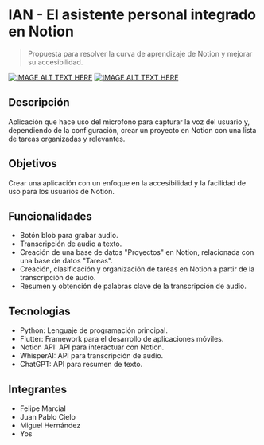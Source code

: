 # IAN - El asistente personal integrado en Notion

> Propuesta para resolver la curva de aprendizaje de Notion y mejorar su accesibilidad.

[![IMAGE ALT TEXT HERE](https://img.youtube.com/vi/7li9U-wml4w/0.jpg)](https://www.youtube.com/watch?v=YOUTUBE_VIDEO_ID_HERE)
[![IMAGE ALT TEXT HERE](https://img.youtube.com/vi/qk-LT_YiAR8/0.jpg)](https://www.youtube.com/watch?v=YOUTUBE_VIDEO_ID_HERE)


## Descripción

<!-- Se propone desarrollar un sistema que, a partir de un video/audio de una conferencia (Webinar o Presencial) transcriba su contenido a Notion. -->
Aplicación que hace uso del microfono para capturar la voz del usuario y, dependiendo de la configuración, crear un proyecto en Notion con una lista de tareas organizadas y relevantes.

## Objetivos

<!-- Resumir lo sus puntos clave de cualquier conferencia y enviar la información (utilizando la API de Notion) a un workspace colaborativo para su posterior analisis/evaluación. -->
Crear una aplicación con un enfoque en la accesibilidad y la facilidad de uso para los usuarios de Notion.

## Funcionalidades

<!-- - Automatizar la tarea de tomar notas durante una conferencia (online/presencial).
- Resumir el contenido de la conferencia en sus puntos clave para un posterior análisis.
- Colaborar eficientemente en grupos de trabajo (desde programadores hasta creadores de contenido) que requieran las ideas clave de una conferencia. -->
- Botón blob para grabar audio.
- Transcripción de audio a texto.
- Creación de una base de datos "Proyectos" en Notion, relacionada con una base de datos "Tareas".
- Creación, clasificación y organización de tareas en Notion a partir de la transcripción de audio.
- Resumen y obtención de palabras clave de la transcripción de audio.

## Tecnologias

- Python: Lenguaje de programación principal.
- Flutter: Framework para el desarrollo de aplicaciones móviles.
- Notion API: API para interactuar con Notion.
- WhisperAI: API para transcripción de audio.
- ChatGPT: API para resumen de texto.

## Integrantes

- Felipe Marcial
- Juan Pablo Cielo
- Miguel Hernández
- Yos